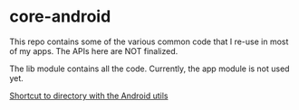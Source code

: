 # core-android

This repo contains some of the various common code that I re-use in most of my apps. The APIs here are NOT finalized.

The lib module contains all the code. Currently, the app module is not used yet.

[Shortcut to directory with the Android utils](https://github.com/danialgoodwin/core-android/tree/master/lib/src/main/java/com/danialgoodwin/android)

